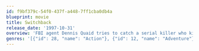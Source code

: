 ```yaml
---
id: f9bf379c-54f0-437f-a448-7ff1cba0db4a
blueprint: movie
title: Switchback
release_date: '1997-10-31'
overview: 'FBI agent Dennis Quaid tries to catch a serial killer who kidnapped his son.'
genres: '[{"id": 28, "name": "Action"}, {"id": 12, "name": "Adventure"}, {"id": 9648, "name": "Mystery"}, {"id": 53, "name": "Thriller"}]'
---
```

